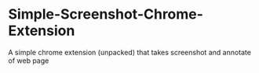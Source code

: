 # Simple-Screenshot-Chrome-Extension
A simple chrome extension (unpacked) that takes screenshot and annotate of web page
